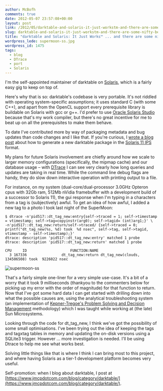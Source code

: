 ```yaml
---
author: McBofh
comments: true
date: 2012-05-07 23:57:08+00:00
layout: post
link: /2012/05/darktable-and-solaris-it-just-workstm-and-there-are-some-nifty-benefits-too/
slug: darktable-and-solaris-it-just-workstm-and-there-are-some-nifty-benefits-too
title: "darktable and Solaris: It Just Works™ ... and there are some nifty benefits too"
wordpress_lede: supermoon-ss.jpg
wordpress_id: 1475
tags:
  - blog
  - DTrace
  - port
  - Solaris
---
```

I'm the self-appointed maintainer of darktable on [Solaris](https://www.oracle.com/us/products/servers-storage/solaris/solaris11/overview/index.html), which is a fairly easy gig to keep on top of.

Here's why that is so: darktable's codebase is very portable. It's not riddled with operating system-specific assumptions; it uses standard C (with some C++), and apart from the OpenCL support every prerequisite library is buildable on Solaris with gcc or g++. I'd prefer to use [Oracle Solaris Studio](https://www.oracle.com/us/products/servers-storage/solaris/studio/overview/index.html) because that's my work compiler, but there's no great incentive for me to beat up on all the prerequisites to make them behave.

To date I've contributed more by way of packaging metadata and bug updates than code changes and I like that. If you're curious, I [wrote a blog post](https://www.jmcpdotcom.com/blog/2012/03/14/how-to-build-a-package-archive-for-darktable/) about how to generate a new darktable package in the [Solaris 11 IPS](http://hub.opensolaris.org/bin/view/Project+pkg/) format.

My plans for future Solaris involvement are chiefly around how we scale to larger memory configurations (specifically, the mipmap cache) and our database usage&nbsp;– with [DTrace](http://dtrace.org/blogs/about/#awards) I can see very clearly how long queries and updates are taking in real time. While the command line debug flags are handy, they do slow down interactive operation with printing output to a file.

For instance, on my system (dual-core/dual-processor 3.0GHz Opteron cpus with 32Gb ram, 512Mb nVidia framebuffer with a development build of a successor to Solaris 11), the gui response when I'm typing in a characters from a tag is (subjectively) awful. To get an idea of how awful, I added a new tag to a photo I took last night of the SuperMoon:

    $ dtrace -n'pid517::dt_tag_new:entry{self->traced = 1; self->timestamp = vtimestamp; self->tag=copyinstr(arg0); self->tagid= (int)arg1;}' \
    -n'pid517::dt_tag_new:return/self->traced/ {self->traced = 0; printf("dt_tag_new(%s, %d) took  %d nsec", self->tag, self->tagid, vtimestamp - self->timestamp);}'
    dtrace: description 'pid517::dt_tag_new:entry' matched 1 probe
    dtrace: description 'pid517::dt_tag_new:return' matched 1 probe

    CPU     ID                    FUNCTION:NAME
      3 167336                dt_tag_new:return dt_tag_new(clouds, 134506508) took  9226022 nsec

![supermoon-ss](supermoon-ss.jpg)

That's a fairly simple one-liner for a very simple use-case. It's a bit of a worry that it took 9 milliseconds (thankyou to the commenters below for picking up my error with the order of magnitude) for that function to return. Now that I've got some hard data I can get started with drilling down into what the possible causes are, using the analytical troubleshooting system (an implementation of [Kepner-Tregoe's Problem Solving and Decision Management](https://www.kepner-tregoe.com/TheKTWay/WorkingWithKT-TeachYou-PSDM.cfm) methodology) which I was taught while working at (the late) Sun Microsystems.

Looking through the code for dt_tag_new, I think we've got the possibility of some small optimisations. I've been trying out the idea of keeping the tags and tagxtag tables in memory and updating the on-disk versions using a SQLite3 trigger. However ... more investigation is needed. I'll be using Dtrace to help me see what works best.



Solving little things like that is where I think I can bring most to this project, and where having Solaris as a tier-1 development platform becomes very useful.


Self-promotion: when I blog about darktable, I post at [https://www.jmcpdotcom.com/blog/category/darktable/](https://www.jmcpdotcom.com/blog/category/darktable/).
